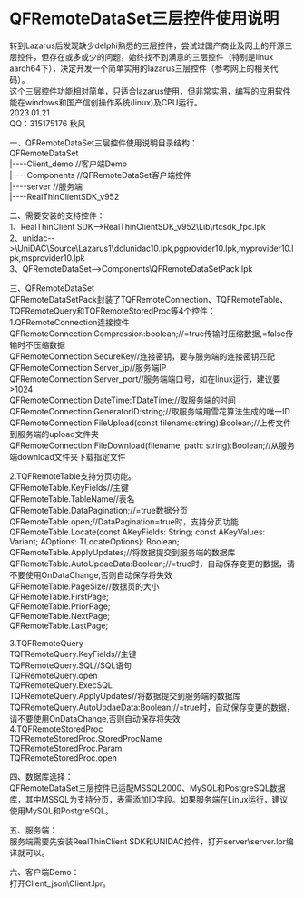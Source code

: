 # QFRemoteDataSet三层控件使用说明

转到Lazarus后发现缺少delphi熟悉的三层控件，尝试过国产商业及网上的开源三层控件，但存在或多或少的问题，始终找不到满意的三层控件（特别是linux aarch64下），决定开发一个简单实用的lazarus三层控件（参考网上的相关代码）。  
  这个三层控件功能相对简单，只适合lazarus使用，但非常实用，编写的应用软件能在windows和国产信创操作系统(linux)及CPU运行。   
2023.01.21   
QQ：315175176 秋风  

一、QFRemoteDataSet三层控件使用说明目录结构：  
QFRemoteDataSet  
|----Client_demo  //客户端Demo  
|----Components   //QFRemoteDataSet客户端控件  
|----server       //服务端  
|----RealThinClientSDK_v952  

二、需要安装的支持控件：  
1、RealThinClient SDK-->RealThinClientSDK_v952\Lib\rtcsdk_fpc.lpk  
2、unidac-->\UniDAC\Source\Lazarus1\dclunidac10.lpk,pgprovider10.lpk,myprovider10.lpk,msprovider10.lpk  
3、QFRemoteDataSet-->Components\QFRemoteDataSetPack.lpk  

三、QFRemoteDataSet  
QFRemoteDataSetPack封装了TQFRemoteConnection、TQFRemoteTable、TQFRemoteQuery和TQFRemoteStoredProc等4个控件：  
1.QFRemoteConnection连接控件  
   QFRemoteConnection.Compression:boolean;//=true传输时压缩数据,=false传输时不压缩数据  
   QFRemoteConnection.SecureKey//连接密钥，要与服务端的连接密钥匹配  
   QFRemoteConnection.Server_ip//服务端IP  
   QFRemoteConnection.Server_port//服务端端口号，如在linux运行，建议要>1024  
   QFRemoteConnection.DateTime:TDateTime;//取服务端的时间  
   QFRemoteConnection.GeneratorID:string;//取服务端用雪花算法生成的唯一ID  
   QFRemoteConnection.FileUpload(const filename:string):Boolean;//上传文件到服务端的upload文件夹  
   QFRemoteConnection.FileDownload(filename, path: string):Boolean;//从服务端download文件夹下载指定文件  

2.TQFRemoteTable支持分页功能。  
   QFRemoteTable.KeyFields//主键  
   QFRemoteTable.TableName//表名  
   QFRemoteTable.DataPagination;//=true数据分页  
   QFRemoteTable.open;//DataPagination=true时，支持分页功能  
   QFRemoteTable.Locate(const AKeyFields: String; const AKeyValues: Variant; AOptions: TLocateOptions): Boolean;  
   QFRemoteTable.ApplyUpdates;//将数据提交到服务端的数据库  
   QFRemoteTable.AutoUpdaeData:Boolean;//=true时，自动保存变更的数据，请不要使用OnDataChange,否则自动保存将失效  
   QFRemoteTable.PageSize//数据页的大小  
   QFRemoteTable.FirstPage;  
   QFRemoteTable.PriorPage;  
   QFRemoteTable.NextPage;  
   QFRemoteTable.LastPage;  

3.TQFRemoteQuery  
   TQFRemoteQuery.KeyFields//主键  
   TQFRemoteQuery.SQL//SQL语句  
   TQFRemoteQuery.open  
   TQFRemoteQuery.ExecSQL  
   TQFRemoteQuery.ApplyUpdates//将数据提交到服务端的数据库  
   TQFRemoteQuery.AutoUpdaeData:Boolean;//=true时，自动保存变更的数据，请不要使用OnDataChange,否则自动保存将失效  
4.TQFRemoteStoredProc  
   TQFRemoteStoredProc.StoredProcName  
   TQFRemoteStoredProc.Param  
   TQFRemoteStoredProc.open  
   
四、数据库选择：  
QFRemoteDataSet三层控件已适配MSSQL2000、MySQL和PostgreSQL数据库，其中MSSQL为支持分页，表需添加ID字段。如果服务端在Linux运行，建议使用MySQL和PostgreSQL。  

五、服务端：  
服务端需要先安装RealThinClient SDK和UNIDAC控件，打开server\server.lpr编译就可以。  

六、客户端Demo：  
打开Client_json\Client.lpr。  

